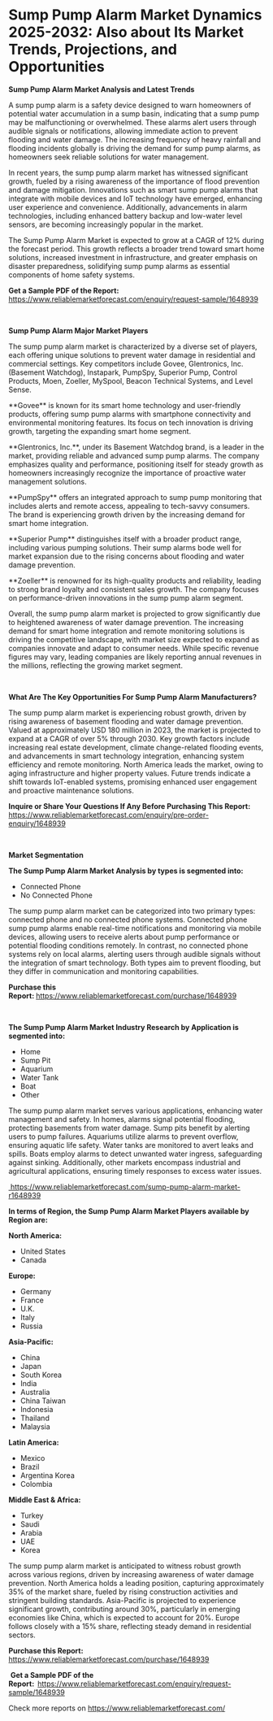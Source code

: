<p><h1>Sump Pump Alarm Market Dynamics 2025-2032: Also about Its Market Trends, Projections, and Opportunities</h1></p><p><strong>Sump Pump Alarm Market Analysis and Latest Trends</strong></p>
<p><p>A sump pump alarm is a safety device designed to warn homeowners of potential water accumulation in a sump basin, indicating that a sump pump may be malfunctioning or overwhelmed. These alarms alert users through audible signals or notifications, allowing immediate action to prevent flooding and water damage. The increasing frequency of heavy rainfall and flooding incidents globally is driving the demand for sump pump alarms, as homeowners seek reliable solutions for water management.</p><p>In recent years, the sump pump alarm market has witnessed significant growth, fueled by a rising awareness of the importance of flood prevention and damage mitigation. Innovations such as smart sump pump alarms that integrate with mobile devices and IoT technology have emerged, enhancing user experience and convenience. Additionally, advancements in alarm technologies, including enhanced battery backup and low-water level sensors, are becoming increasingly popular in the market.</p><p>The Sump Pump Alarm Market is expected to grow at a CAGR of 12% during the forecast period. This growth reflects a broader trend toward smart home solutions, increased investment in infrastructure, and greater emphasis on disaster preparedness, solidifying sump pump alarms as essential components of home safety systems.</p></p>
<p><strong>Get a Sample PDF of the Report:&nbsp;</strong> <a href="https://www.reliablemarketforecast.com/enquiry/request-sample/1648939?utm_campaign=2267&utm_medium=2&utm_source=Github&utm_content=ia&utm_term=18022025&utm_id=sump-pump-alarm">https://www.reliablemarketforecast.com/enquiry/request-sample/1648939</a></p>
<p>&nbsp;</p>
<p><strong>Sump Pump Alarm Major Market Players</strong></p>
<p><p>The sump pump alarm market is characterized by a diverse set of players, each offering unique solutions to prevent water damage in residential and commercial settings. Key competitors include Govee, Glentronics, Inc. (Basement Watchdog), Instapark, PumpSpy, Superior Pump, Control Products, Moen, Zoeller, MySpool, Beacon Technical Systems, and Level Sense.</p><p>**Govee** is known for its smart home technology and user-friendly products, offering sump pump alarms with smartphone connectivity and environmental monitoring features. Its focus on tech innovation is driving growth, targeting the expanding smart home segment.</p><p>**Glentronics, Inc.**, under its Basement Watchdog brand, is a leader in the market, providing reliable and advanced sump pump alarms. The company emphasizes quality and performance, positioning itself for steady growth as homeowners increasingly recognize the importance of proactive water management solutions.</p><p>**PumpSpy** offers an integrated approach to sump pump monitoring that includes alerts and remote access, appealing to tech-savvy consumers. The brand is experiencing growth driven by the increasing demand for smart home integration.</p><p>**Superior Pump** distinguishes itself with a broader product range, including various pumping solutions. Their sump alarms bode well for market expansion due to the rising concerns about flooding and water damage prevention.</p><p>**Zoeller** is renowned for its high-quality products and reliability, leading to strong brand loyalty and consistent sales growth. The company focuses on performance-driven innovations in the sump pump alarm segment.</p><p>Overall, the sump pump alarm market is projected to grow significantly due to heightened awareness of water damage prevention. The increasing demand for smart home integration and remote monitoring solutions is driving the competitive landscape, with market size expected to expand as companies innovate and adapt to consumer needs. While specific revenue figures may vary, leading companies are likely reporting annual revenues in the millions, reflecting the growing market segment.</p></p>
<p>&nbsp;</p>
<p><strong>What Are The Key Opportunities For Sump Pump Alarm Manufacturers?</strong></p>
<p><p>The sump pump alarm market is experiencing robust growth, driven by rising awareness of basement flooding and water damage prevention. Valued at approximately USD 180 million in 2023, the market is projected to expand at a CAGR of over 5% through 2030. Key growth factors include increasing real estate development, climate change-related flooding events, and advancements in smart technology integration, enhancing system efficiency and remote monitoring. North America leads the market, owing to aging infrastructure and higher property values. Future trends indicate a shift towards IoT-enabled systems, promising enhanced user engagement and proactive maintenance solutions.</p></p>
<p><strong>Inquire or Share Your Questions If Any Before Purchasing This Report:</strong> <a href="https://www.reliablemarketforecast.com/enquiry/pre-order-enquiry/1648939?utm_campaign=2267&utm_medium=2&utm_source=Github&utm_content=ia&utm_term=18022025&utm_id=sump-pump-alarm">https://www.reliablemarketforecast.com/enquiry/pre-order-enquiry/1648939</a></p>
<p>&nbsp;</p>
<p><strong>Market Segmentation</strong></p>
<p><strong>The Sump Pump Alarm Market Analysis by types is segmented into:</strong></p>
<p><ul><li>Connected Phone</li><li>No Connected Phone</li></ul></p>
<p><p>The sump pump alarm market can be categorized into two primary types: connected phone and no connected phone systems. Connected phone sump pump alarms enable real-time notifications and monitoring via mobile devices, allowing users to receive alerts about pump performance or potential flooding conditions remotely. In contrast, no connected phone systems rely on local alarms, alerting users through audible signals without the integration of smart technology. Both types aim to prevent flooding, but they differ in communication and monitoring capabilities.</p></p>
<p><strong>Purchase this Report:&nbsp;</strong><a href="https://www.reliablemarketforecast.com/purchase/1648939?utm_campaign=2267&utm_medium=2&utm_source=Github&utm_content=ia&utm_term=18022025&utm_id=sump-pump-alarm">https://www.reliablemarketforecast.com/purchase/1648939</a></p>
<p>&nbsp;</p>
<p><strong>The Sump Pump Alarm Market Industry Research by Application is segmented into:</strong></p>
<p><ul><li>Home</li><li>Sump Pit</li><li>Aquarium</li><li>Water Tank</li><li>Boat</li><li>Other</li></ul></p>
<p><p>The sump pump alarm market serves various applications, enhancing water management and safety. In homes, alarms signal potential flooding, protecting basements from water damage. Sump pits benefit by alerting users to pump failures. Aquariums utilize alarms to prevent overflow, ensuring aquatic life safety. Water tanks are monitored to avert leaks and spills. Boats employ alarms to detect unwanted water ingress, safeguarding against sinking. Additionally, other markets encompass industrial and agricultural applications, ensuring timely responses to excess water issues.</p></p>
<p><a href="https://www.reliablemarketforecast.com/sump-pump-alarm-market-r1648939?utm_campaign=2267&utm_medium=2&utm_source=Github&utm_content=ia&utm_term=18022025&utm_id=sump-pump-alarm">&nbsp;https://www.reliablemarketforecast.com/sump-pump-alarm-market-r1648939</a></p>
<p><strong>In terms of Region, the Sump Pump Alarm Market Players available by Region are:</strong></p>
<p>
    <p> <strong> North America: </strong>
        <ul>
            <li>United States</li>
            <li>Canada</li>
        </ul>
        </p> 
    <p> <strong> Europe: </strong>
        <ul>
            <li>Germany</li>
            <li>France</li>
            <li>U.K.</li>
            <li>Italy</li>
            <li>Russia</li>
        </ul>
        </p> 
    <p> <strong> Asia-Pacific: </strong>
        <ul>
            <li>China</li>
            <li>Japan</li>
            <li>South Korea</li>
            <li>India</li>
            <li>Australia</li>
            <li>China Taiwan</li>
            <li>Indonesia</li>
            <li>Thailand</li>
            <li>Malaysia</li>
        </ul>
        </p> 
    <p> <strong> Latin America: </strong>
        <ul>
            <li>Mexico</li>
            <li>Brazil</li>
            <li>Argentina Korea</li>
            <li>Colombia</li>
        </ul>
        </p> 
    <p> <strong> Middle East & Africa: </strong>
        <ul>
            <li>Turkey</li>
            <li>Saudi</li>
            <li>Arabia</li>
            <li>UAE</li>
            <li>Korea</li>
        </ul>
    </p>
    </p>
<p><p>The sump pump alarm market is anticipated to witness robust growth across various regions, driven by increasing awareness of water damage prevention. North America holds a leading position, capturing approximately 35% of the market share, fueled by rising construction activities and stringent building standards. Asia-Pacific is projected to experience significant growth, contributing around 30%, particularly in emerging economies like China, which is expected to account for 20%. Europe follows closely with a 15% share, reflecting steady demand in residential sectors.</p></p>
<p><strong>Purchase this Report: </strong><a href="https://www.reliablemarketforecast.com/purchase/1648939?utm_campaign=2267&utm_medium=2&utm_source=Github&utm_content=ia&utm_term=18022025&utm_id=sump-pump-alarm">https://www.reliablemarketforecast.com/purchase/1648939</a></p>
<p>&nbsp;<strong>Get a Sample PDF of the Report:&nbsp;&nbsp;</strong><a href="https://www.reliablemarketforecast.com/enquiry/request-sample/1648939?utm_campaign=2267&utm_medium=2&utm_source=Github&utm_content=ia&utm_term=18022025&utm_id=sump-pump-alarm">https://www.reliablemarketforecast.com/enquiry/request-sample/1648939</a></p>
<p><strong></strong></p>
<p>Check more reports on <a href="https://www.reliablemarketforecast.com/?utm_campaign=2267&utm_medium=2&utm_source=Github&utm_content=ia&utm_term=18022025&utm_id=sump-pump-alarm">https://www.reliablemarketforecast.com/</a></p>